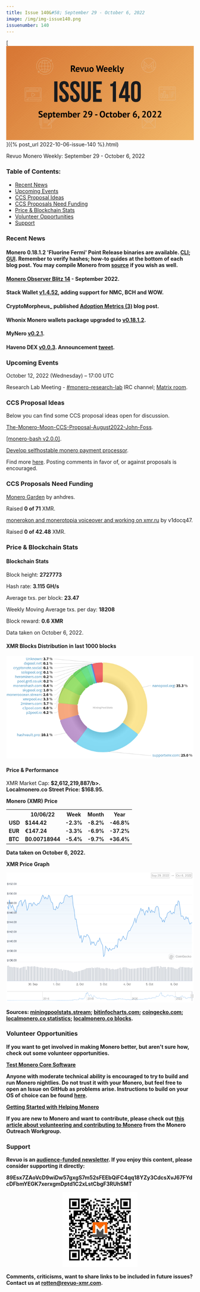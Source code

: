 ```yaml
---
title: Issue 140&#58; September 29 - October 6, 2022
image: /img/img-issue140.png
issuenumber: 140
---
```

[<img src="/img/img-issue140.png" alt="Revuo Monero Weekly #140 Slide" class="img-lead">]({% post_url 2022-10-06-issue-140 %}.html)

<p class="text-lead">Revuo Monero Weekly: September 29 - October 6, 2022</p>
<!--more-->

<h3>Table of Contents:</h3>
<ul class="contents">
    <li><a href="#news">Recent News</a></li>
    <li><a href="#events">Upcoming Events</a></li>
    <li><a href="#ideas">CCS Proposal Ideas</a></li>
    <li><a href="#proposals">CCS Proposals Need Funding</a></li>
    <li><a href="#stats">Price & Blockchain Stats</a></li>
    <li><a href="#volunteer">Volunteer Opportunities</a></li>
    <li><a href="#support">Support</a></li>
</ul>

<h3 id="news">Recent News</h3>

<div class="newsbyte">
<h4>Monero 0.18.1.2 'Fluorine Fermi' Point Release binaries are available. <a href="https://www.getmonero.org/2022/09/29/monero-0.18.1.2-released.html" target="_blank">CLI</a>; <a href="https://www.getmonero.org/2022/09/29/monero-GUI-0.18.1.2-released.html" target="_blank">GUI</a>. Remember to verify hashes; how-to guides at the bottom of each blog post. You may compile Monero from <a href="https://github.com/monero-project/monero#compiling-monero-from-source" target="_blank">source</a> if you wish as well.</h4>
</div>

<div class="newsbyte">
    <h4><a href="https://www.monero.observer/monero-observer-blitz-february-2022/" target="_blank">Monero Observer Blitz 14</a> - September 2022.</h4>
</div>

<div class="newsbyte">
    <h4>Stack Wallet <a href="https://github.com/cypherstack/stack_wallet/releases/tag/build_0068" target="_blank">v1.4.52</a>, adding support for NMC, BCH and WOW.</h4>
</div>

<div class="newsbyte">
    <h4>CryptoMorpheus_ published <a href="https://moneroj.net/article/Adoption-Metrics,-Monthly-Edition-(3)/" target="_blank">Adoption Metrics (3)</a> blog post.</h4>
</div>

<div class="newsbyte">
    <h4>Whonix Monero wallets package upgraded to <a href="https://forums.whonix.org/t/monero-integration-in-whonix/5949/70" target="_blank">v0.18.1.2</a>.</h4>
</div>

<div class="newsbyte">
    <h4>MyNero <a href="https://github.com/pokkst/monero-wallet/releases/tag/0.2.1" target="_blank">v0.2.1</a>.</h4>
</div>

<div class="newsbyte">
    <h4>Haveno DEX <a href="https://github.com/haveno-dex/haveno/releases/tag/v0.0.3" target="_blank">v0.0.3</a>. Announcement <a href="https://nitter.net/HavenoDEX/status/1577674294062194688" target="_blank">tweet</a>.</h4>
</div>

<h3 id="events">Upcoming Events</h3>

<div class="event">
    <p class="date" markdown="1">October 12, 2022 (Wednesday) – 17:00 UTC</p>
    <p markdown="1">Research Lab Meeting - <a href="irc://irc.libera.chat/#monero-research-lab" target="_blank">#monero-research-lab</a> IRC channel; <a href="https://matrix.to/#/#monero-research-lab:monero.social" target="_blank">Matrix room</a>.</p>
</div>

<h3 id="ideas">CCS Proposal Ideas</h3>

<p>Below you can find some CCS proposal ideas open for discussion.</p>

<div class="proposal">
<p><a href="https://repo.getmonero.org/monero-project/ccs-proposals/-/merge_requests/336" target="_blank">The-Monero-Moon-CCS-Proposal-August2022-John-Foss</a>.</p>
</div>

<div class="proposal">
<p><a href="https://repo.getmonero.org/monero-project/ccs-proposals/-/merge_requests/333" target="_blank">[monero-bash v2.0.0]</a>.</p>
</div>

<div class="proposal">
<p><a href="https://repo.getmonero.org/monero-project/ccs-proposals/-/merge_requests/345" target="_blank">Develop selfhostable monero payment processor</a>.</p>
</div>

<div class="proposal">
<p>Find more <a href="https://ccs.getmonero.org/ideas/" target="_blank">here</a>. Posting comments in favor of, or against proposals is encouraged.</p>
</div>

<h3 id="proposals">CCS Proposals Need Funding</h3>

<div class="proposal">
    <p><a href="https://ccs.getmonero.org/proposals/anhdres-monero-garden.html" target="_blank">Monero Garden</a> by anhdres.</p>
    <p>Raised <b>0 of 71</b> XMR.</p>
</div>

<div class="proposal">
    <p><a href="https://ccs.getmonero.org/proposals/v1docq47-monerokon-and-monerotopia-voiceover-and-working-on-xmr.ru.html" target="_blank">monerokon and monerotopia voiceover and working on xmr.ru</a> by v1docq47.</p>
    <p>Raised <b>0 of 42.48</b> XMR.</p>
</div>

<h3 id="stats">Price & Blockchain Stats</h3>

<h4 class="stat">Blockchain Stats</h4>

<div class="bcstats">
    <p>Block height: <b>2727773</b></p>
    <p>Hash rate: <b>3.115 GH/s</b></p>
    <p>Average txs. per block: <b>23.47</b></p>
    <p>Weekly Moving Average txs. per day: <b>18208</b></p>
    <p>Block reward: <b>0.6 XMR</b></p>
</div>
<p class="note">Data taken on October 6, 2022.</p>

<h4 class="stat">XMR Blocks Distribution in last 1000 blocks</h4>
<p><img src="/img/hashrate-pool-distribution-10061.png" alt="Hashrate Pool Distribution Pie Chart"/></p>

<h4 class="stat" id="price-stat">Price & Performance</h4>

<div class="price-intro">XMR Market Cap: <b>$2,612,219,887/b>.<br/>Localmonero.co Street Price: <b>$168.95</b>.</div>

<p class="table-title">Monero (XMR) Price</p>
<table class="price-table">
  <tr class="row1">
    <th></th>
    <th>10/06/22</th>
    <th>Week</th>
    <th>Month</th>
    <th>Year</th>
  </tr>
  <tr>
    <td data-th="XMR to">USD</td>
    <td data-th="10/06/22">$144.42</td>
    <td data-th="Week" class="red">-2.3%</td>
    <td data-th="Month" class="red">-8.2%</td>
    <td data-th="Year" class="red">-46.8%</td>
  </tr>
  <tr class="row3">
    <td data-th="XMR to">EUR</td>
    <td data-th="10/06/22">€147.24</td>
    <td data-th="Week" class="red">-3.3%</td>
    <td data-th="Month" class="red">-6.9%</td>
    <td data-th="Year" class="red">-37.2%</td>
  </tr>
  <tr>
    <td data-th="XMR to">BTC</td>
    <td data-th="10/06/22">₿0.00718944</td>
    <td data-th="Week" class="red">-5.4%</td>
    <td data-th="Month" class="red">-9.7%</td>
    <td data-th="Year" class="green">+36.4%</td>
  </tr>
</table>
<p class="note">Data taken on October 6, 2022.</p>

<p class="table-title">XMR Price Graph</p>

![XMR Price Graph 09/29/22-10/06/22](/img/weekly-chart-10061.png "XMR Price Graph 09/29/22-10/06/22")

Sources: <a href="https://miningpoolstats.stream/monero" target="_blank">miningpoolstats.stream</a>; <a href="https://bitinfocharts.com/monero/" target="_blank">bitinfocharts.com</a>; <a href="https://www.coingecko.com/en/coins/monero" target="_blank">coingecko.com</a>; <a href="https://localmonero.co/statistics" target="_blank">localmonero.co statistics</a>; <a href="https://localmonero.co/blocks" target="_blank">localmonero.co blocks</a>.

<h3 id="volunteer">Volunteer Opportunities</h3>

<p>If you want to get involved in making Monero better, but aren't sure how, check out some volunteer opportunities.</p>

<div class="newsbyte">
    <p class="date"><a href="https://github.com/monero-project/monero" target="_blank">Test Monero Core Software</a></p>
    <p>Anyone with moderate technical ability is encouraged to try to build and run Monero nightlies. Do not trust it with your Monero, but feel free to open an Issue on GitHub as problems arise. Instructions to build on your OS of choice can be found <a href="https://github.com/monero-project/monero#compiling-monero-from-source" target="_blank">here</a>. </p>
</div>

<div class="newsbyte">
    <p class="date"><a href="https://github.com/monero-project/monero" target="_blank">Getting Started with Helping Monero</a></p>
    <p>If you are new to Monero and want to contribute, please check out <a href="https://www.monerooutreach.org/stories/getting-started-helping-monero.php" target="_blank">this article about volunteering and contributing to Monero</a> from the Monero Outreach Workgroup. </p>
</div>

<h3 id="support">Support</h3>

<p markdown="1">Revuo is an <a href="https://revuo-xmr.com/support/">audience-funded newsletter</a>. If you enjoy this content, please consider supporting it directly:</p>

<p class="address" markdown="1">89Esx7ZAoVcD9wiDw57gxgS7m52sFEEbQiFC4qq18YZy3CdcsXvJ67FYdcDFbmYEGK7xerxgmDptd1C2xLstCbgF3RUhSMT</p>

<p><center><a href="monero:89Esx7ZAoVcD9wiDw57gxgS7m52sFEEbQiFC4qq18YZy3CdcsXvJ67FYdcDFbmYEGK7xerxgmDptd1C2xLstCbgF3RUhSMT" class="qr"><img src="/img/donate-monero.jpg" style="max-width: 200px;"/></a></center></p>

Comments, criticisms, want to share links to be included in future issues? Contact us at **rotten@revuo-xmr.com**.

